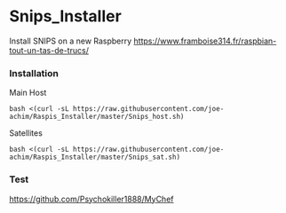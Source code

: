 # Snips_Installer
Install SNIPS on a new Raspberry
https://www.framboise314.fr/raspbian-tout-un-tas-de-trucs/


### Installation
Main Host
```
bash <(curl -sL https://raw.githubusercontent.com/joe-achim/Raspis_Installer/master/Snips_host.sh)
```

Satellites
```
bash <(curl -sL https://raw.githubusercontent.com/joe-achim/Raspis_Installer/master/Snips_sat.sh)
```

### Test
https://github.com/Psychokiller1888/MyChef
